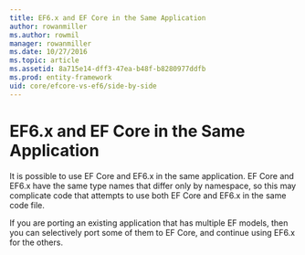 ```yaml
---
title: EF6.x and EF Core in the Same Application
author: rowanmiller
ms.author: rowmil
manager: rowanmiller
ms.date: 10/27/2016
ms.topic: article
ms.assetid: 8a715e14-dff3-47ea-b48f-b8280977ddfb
ms.prod: entity-framework
uid: core/efcore-vs-ef6/side-by-side
---
```

# EF6.x and EF Core in the Same Application

It is possible to use EF Core and EF6.x in the same application. EF Core and EF6.x have the same type names that differ only by namespace, so this may complicate code that attempts to use both EF Core and EF6.x in the same code file.

If you are porting an existing application that has multiple EF models, then you can selectively port some of them to EF Core, and continue using EF6.x for the others.

